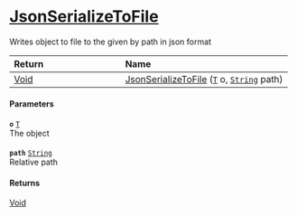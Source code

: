 # [JsonSerializeToFile](./SerializationHelper--JsonSerializeToFile.md)

Writes object to file to the given by path in json format

| <span>Return&nbsp;&nbsp;&nbsp;&nbsp;&nbsp;&nbsp;&nbsp;&nbsp;&nbsp;&nbsp;&nbsp;&nbsp;&nbsp;&nbsp;&nbsp;&nbsp;&nbsp;&nbsp;&nbsp;&nbsp;&nbsp;&nbsp;&nbsp;&nbsp;&nbsp;&nbsp;&nbsp;&nbsp;&nbsp;&nbsp;</span> | Name | 
| :--- | :--- | 
| [Void](https://docs.microsoft.com/en-us/dotnet/api/System.Void) | [JsonSerializeToFile](./SerializationHelper--JsonSerializeToFile.md) ([`T`](./SerializationHelper--JsonSerializeToFile.md) o, [`String`](https://docs.microsoft.com/en-us/dotnet/api/System.String) path) | 


#### Parameters
**`o`**  [`T`](./SerializationHelper--JsonSerializeToFile.md)<br>The object<br><br>**`path`**  [`String`](https://docs.microsoft.com/en-us/dotnet/api/System.String)<br>Relative path
#### Returns
[Void](https://docs.microsoft.com/en-us/dotnet/api/System.Void)<br>
